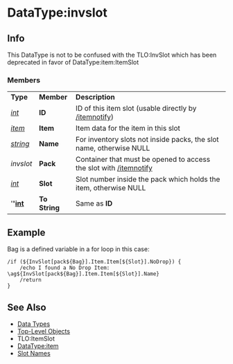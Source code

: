 # DataType:invslot

## Info

This DataType is not to be confused with the TLO:InvSlot which has been deprecated in favor of DataType:item:ItemSlot

### Members

|  |  |  |
| :--- | :--- | :--- |
| **Type** | **Member** | **Description** |
| [_int_](datatype-int.md) | **ID** | ID of this item slot \(usable directly by [/itemnotify](../../commands/slash-commands/itemnotify.md)\) |
| [_item_](datatype-item.md) | **Item** | Item data for the item in this slot |
| [_string_]() | **Name** | For inventory slots not inside packs, the slot name, otherwise NULL |
| _invslot_ | **Pack** | Container that must be opened to access the slot with [/itemnotify](../../commands/slash-commands/itemnotify.md) |
| [_int_](datatype-int.md) | **Slot** | Slot number inside the pack which holds the item, otherwise NULL |
| '**'**[**int**](datatype-int.md) | **To String** | Same as **ID** |

## Example

Bag is a defined variable in a for loop in this case:

```text
/if (${InvSlot[pack${Bag}].Item.Item[${Slot}].NoDrop}) {
    /echo I found a No Drop Item: \ag${InvSlot[pack${Bag}].Item.Item[${Slot}].Name}
    /return
}
```

## See Also

* [Data Types](./)
* [Top-Level Objects](../top-level-objects/)
* TLO:ItemSlot
* [DataType:item](datatype-item.md)
* [Slot Names](../../general-information/slot-names.md)

